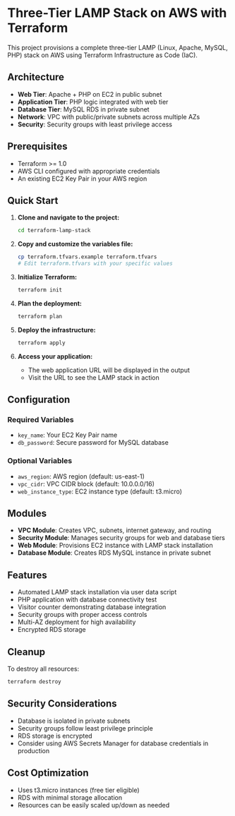 # Three-Tier LAMP Stack on AWS with Terraform

This project provisions a complete three-tier LAMP (Linux, Apache, MySQL, PHP) stack on AWS using Terraform Infrastructure as Code (IaC).

## Architecture

- **Web Tier**: Apache + PHP on EC2 in public subnet
- **Application Tier**: PHP logic integrated with web tier
- **Database Tier**: MySQL RDS in private subnet
- **Network**: VPC with public/private subnets across multiple AZs
- **Security**: Security groups with least privilege access

## Prerequisites

- Terraform >= 1.0
- AWS CLI configured with appropriate credentials
- An existing EC2 Key Pair in your AWS region

## Quick Start

1. **Clone and navigate to the project:**
   ```bash
   cd terraform-lamp-stack
   ```

2. **Copy and customize the variables file:**
   ```bash
   cp terraform.tfvars.example terraform.tfvars
   # Edit terraform.tfvars with your specific values
   ```

3. **Initialize Terraform:**
   ```bash
   terraform init
   ```

4. **Plan the deployment:**
   ```bash
   terraform plan
   ```

5. **Deploy the infrastructure:**
   ```bash
   terraform apply
   ```

6. **Access your application:**
   - The web application URL will be displayed in the output
   - Visit the URL to see the LAMP stack in action

## Configuration

### Required Variables

- `key_name`: Your EC2 Key Pair name
- `db_password`: Secure password for MySQL database

### Optional Variables

- `aws_region`: AWS region (default: us-east-1)
- `vpc_cidr`: VPC CIDR block (default: 10.0.0.0/16)
- `web_instance_type`: EC2 instance type (default: t3.micro)

## Modules

- **VPC Module**: Creates VPC, subnets, internet gateway, and routing
- **Security Module**: Manages security groups for web and database tiers
- **Web Module**: Provisions EC2 instance with LAMP stack installation
- **Database Module**: Creates RDS MySQL instance in private subnet

## Features

- Automated LAMP stack installation via user data script
- PHP application with database connectivity test
- Visitor counter demonstrating database integration
- Security groups with proper access controls
- Multi-AZ deployment for high availability
- Encrypted RDS storage

## Cleanup

To destroy all resources:
```bash
terraform destroy
```

## Security Considerations

- Database is isolated in private subnets
- Security groups follow least privilege principle
- RDS storage is encrypted
- Consider using AWS Secrets Manager for database credentials in production

## Cost Optimization

- Uses t3.micro instances (free tier eligible)
- RDS with minimal storage allocation
- Resources can be easily scaled up/down as needed